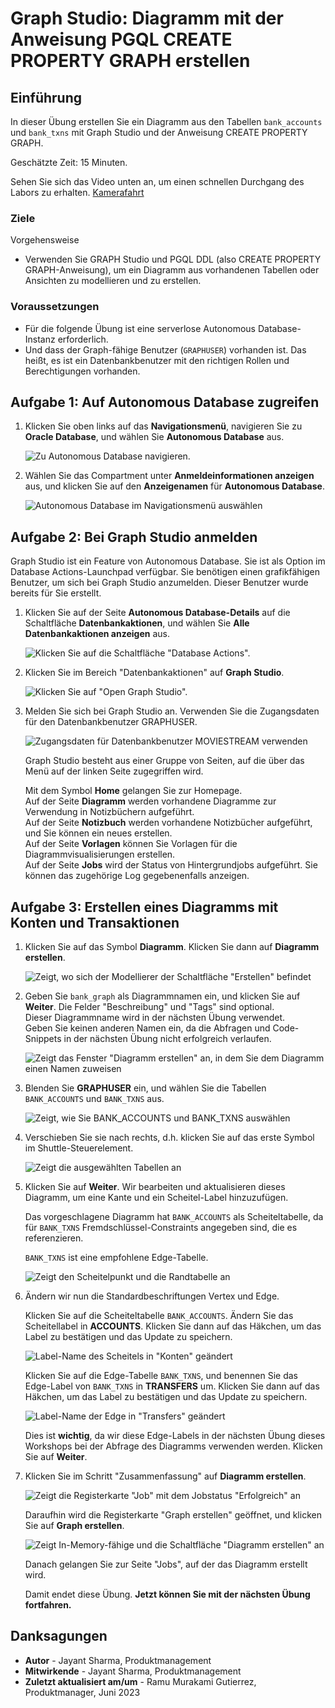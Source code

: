 # Graph Studio: Diagramm mit der Anweisung PGQL CREATE PROPERTY GRAPH erstellen

## Einführung

In dieser Übung erstellen Sie ein Diagramm aus den Tabellen `bank_accounts` und `bank_txns` mit Graph Studio und der Anweisung CREATE PROPERTY GRAPH.

Geschätzte Zeit: 15 Minuten.

Sehen Sie sich das Video unten an, um einen schnellen Durchgang des Labors zu erhalten. [Kamerafahrt](videohub:1_jguolqf3)

### Ziele

Vorgehensweise

*   Verwenden Sie GRAPH Studio und PGQL DDL (also CREATE PROPERTY GRAPH-Anweisung), um ein Diagramm aus vorhandenen Tabellen oder Ansichten zu modellieren und zu erstellen.

### Voraussetzungen

*   Für die folgende Übung ist eine serverlose Autonomous Database-Instanz erforderlich.
*   Und dass der Graph-fähige Benutzer (`GRAPHUSER`) vorhanden ist. Das heißt, es ist ein Datenbankbenutzer mit den richtigen Rollen und Berechtigungen vorhanden.

## Aufgabe 1: Auf Autonomous Database zugreifen

1.  Klicken Sie oben links auf das **Navigationsmenü**, navigieren Sie zu **Oracle Database**, und wählen Sie **Autonomous Database** aus.
    
    ![Zu Autonomous Database navigieren.](images/navigation-menu.png " ")
    
2.  Wählen Sie das Compartment unter **Anmeldeinformationen anzeigen** aus, und klicken Sie auf den **Anzeigenamen** für **Autonomous Database**.
    
    ![Autonomous Database im Navigationsmenü auswählen](images/select-autonomous-database.png " ")
    

## Aufgabe 2: Bei Graph Studio anmelden

Graph Studio ist ein Feature von Autonomous Database. Sie ist als Option im Database Actions-Launchpad verfügbar. Sie benötigen einen grafikfähigen Benutzer, um sich bei Graph Studio anzumelden. Dieser Benutzer wurde bereits für Sie erstellt.

1.  Klicken Sie auf der Seite **Autonomous Database-Details** auf die Schaltfläche **Datenbankaktionen**, und wählen Sie **Alle Datenbankaktionen anzeigen** aus.
    
    ![Klicken Sie auf die Schaltfläche "Database Actions".](images/click-database-actions.png " ")
    
2.  Klicken Sie im Bereich "Datenbankaktionen" auf **Graph Studio**.
    
    ![Klicken Sie auf "Open Graph Studio".](images/graphstudiofixed.png " ")
    
3.  Melden Sie sich bei Graph Studio an. Verwenden Sie die Zugangsdaten für den Datenbankbenutzer GRAPHUSER.
    
    ![Zugangsdaten für Datenbankbenutzer MOVIESTREAM verwenden](images/graph-login.png " ")
    
    Graph Studio besteht aus einer Gruppe von Seiten, auf die über das Menü auf der linken Seite zugegriffen wird.
    
    Mit dem Symbol **Home** gelangen Sie zur Homepage.  
    Auf der Seite **Diagramm** werden vorhandene Diagramme zur Verwendung in Notizbüchern aufgeführt.  
    Auf der Seite **Notizbuch** werden vorhandene Notizbücher aufgeführt, und Sie können ein neues erstellen.  
    Auf der Seite **Vorlagen** können Sie Vorlagen für die Diagrammvisualisierungen erstellen.  
    Auf der Seite **Jobs** wird der Status von Hintergrundjobs aufgeführt. Sie können das zugehörige Log gegebenenfalls anzeigen.  
    

## Aufgabe 3: Erstellen eines Diagramms mit Konten und Transaktionen

1.  Klicken Sie auf das Symbol **Diagramm**. Klicken Sie dann auf **Diagramm erstellen**.
    
    ![Zeigt, wo sich der Modellierer der Schaltfläche "Erstellen" befindet](images/graph-create-button.png " ")
    
2.  Geben Sie `bank_graph` als Diagrammnamen ein, und klicken Sie auf **Weiter**. Die Felder "Beschreibung" und "Tags" sind optional.  
    Dieser Diagrammname wird in der nächsten Übung verwendet.  
    Geben Sie keinen anderen Namen ein, da die Abfragen und Code-Snippets in der nächsten Übung nicht erfolgreich verlaufen.
    
    ![Zeigt das Fenster "Diagramm erstellen" an, in dem Sie dem Diagramm einen Namen zuweisen](./images/create-graph-dialog.png " ")
    
3.  Blenden Sie **GRAPHUSER** ein, und wählen Sie die Tabellen `BANK_ACCOUNTS` und `BANK_TXNS` aus.
    
    ![Zeigt, wie Sie BANK_ACCOUNTS und BANK_TXNS auswählen](./images/select-tables.png " ")
    
4.  Verschieben Sie sie nach rechts, d.h. klicken Sie auf das erste Symbol im Shuttle-Steuerelement.
    
    ![Zeigt die ausgewählten Tabellen an](./images/selected-tables.png " ")
    
5.  Klicken Sie auf **Weiter**. Wir bearbeiten und aktualisieren dieses Diagramm, um eine Kante und ein Scheitel-Label hinzuzufügen.
    
    Das vorgeschlagene Diagramm hat `BANK_ACCOUNTS` als Scheiteltabelle, da für `BANK_TXNS` Fremdschlüssel-Constraints angegeben sind, die es referenzieren.
    
    `BANK_TXNS` ist eine empfohlene Edge-Tabelle.
    
    ![Zeigt den Scheitelpunkt und die Randtabelle an](./images/create-graph-suggested-model.png " ")
    
6.  Ändern wir nun die Standardbeschriftungen Vertex und Edge.
    
    Klicken Sie auf die Scheiteltabelle `BANK_ACCOUNTS`. Ändern Sie das Scheitellabel in **ACCOUNTS**. Klicken Sie dann auf das Häkchen, um das Label zu bestätigen und das Update zu speichern.
    
    ![Label-Name des Scheitels in "Konten" geändert](images/edit-accounts-vertex-label.png " ")
    
    Klicken Sie auf die Edge-Tabelle `BANK_TXNS`, und benennen Sie das Edge-Label von `BANK_TXNS` in **TRANSFERS** um. Klicken Sie dann auf das Häkchen, um das Label zu bestätigen und das Update zu speichern.
    
    ![Label-Name der Edge in "Transfers" geändert](images/edit-edge-label.png " ")
    
    Dies ist **wichtig**, da wir diese Edge-Labels in der nächsten Übung dieses Workshops bei der Abfrage des Diagramms verwenden werden. Klicken Sie auf **Weiter**.
    

7.  Klicken Sie im Schritt "Zusammenfassung" auf **Diagramm erstellen**.
    
    ![Zeigt die Registerkarte "Job" mit dem Jobstatus "Erfolgreich" an](./images/jobs-create-graph.png " ")
    
    Daraufhin wird die Registerkarte "Graph erstellen" geöffnet, und klicken Sie auf **Graph erstellen**.
    
    ![Zeigt In-Memory-fähige und die Schaltfläche "Diagramm erstellen" an](./images/create-graph-in-memory.png " ")
    
    Danach gelangen Sie zur Seite "Jobs", auf der das Diagramm erstellt wird.
    
    Damit endet diese Übung. **Jetzt können Sie mit der nächsten Übung fortfahren.**
    

## Danksagungen

*   **Autor** - Jayant Sharma, Produktmanagement
*   **Mitwirkende** - Jayant Sharma, Produktmanagement
*   **Zuletzt aktualisiert am/um** - Ramu Murakami Gutierrez, Produktmanager, Juni 2023
